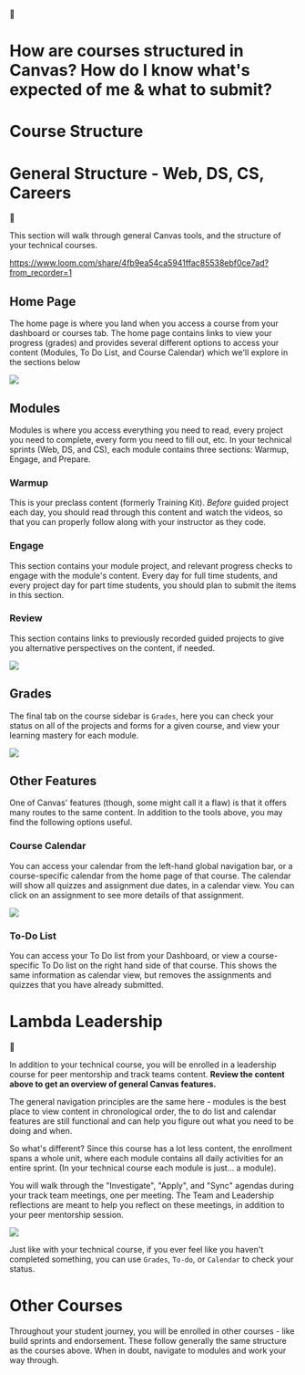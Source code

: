 <span class="icon">🎨</span>

How are courses structured in Canvas? How do I know what's expected of me & what to submit?
===========================================================================================

Course Structure
================

General Structure - Web, DS, CS, Careers
========================================

<span class="icon">🔑</span>

This section will walk through general Canvas tools, and the structure of your technical courses.

<https://www.loom.com/share/4fb9ea54ca5941ffac85538ebf0ce7ad?from_recorder=1>

Home Page
---------

The home page is where you land when you access a course from your dashboard or courses tab. The home page contains links to view your progress (grades) and provides several different options to access your content (Modules, To Do List, and Course Calendar) which we'll explore in the sections below

![](How%20are%20courses%20structured%20in%20Canvas%20How%20do%20I%20know%203dfccdd4ff5f462dacde3b358c627e60/Screen_Shot_2020-10-21_at_11.40.23_AM.png)

Modules
-------

Modules is where you access everything you need to read, every project you need to complete, every form you need to fill out, etc. In your technical sprints (Web, DS, and CS), each module contains three sections: Warmup, Engage, and Prepare.

### Warmup

This is your preclass content (formerly Training Kit). *Before* guided project each day, you should read through this content and watch the videos, so that you can properly follow along with your instructor as they code.

### Engage

This section contains your module project, and relevant progress checks to engage with the module's content. Every day for full time students, and every project day for part time students, you should plan to submit the items in this section.

### Review

This section contains links to previously recorded guided projects to give you alternative perspectives on the content, if needed.

![](How%20are%20courses%20structured%20in%20Canvas%20How%20do%20I%20know%203dfccdd4ff5f462dacde3b358c627e60/Screen_Shot_2020-10-21_at_11.42.07_AM.png)

Grades
------

The final tab on the course sidebar is `Grades`, here you can check your status on all of the projects and forms for a given course, and view your learning mastery for each module.

![](How%20are%20courses%20structured%20in%20Canvas%20How%20do%20I%20know%203dfccdd4ff5f462dacde3b358c627e60/Untitled.png)

Other Features
--------------

One of Canvas' features (though, some might call it a flaw) is that it offers many routes to the same content. In addition to the tools above, you may find the following options useful.

### Course Calendar

You can access your calendar from the left-hand global navigation bar, or a course-specific calendar from the home page of that course. The calendar will show all quizzes and assignment due dates, in a calendar view. You can click on an assignment to see more details of that assignment.

![](How%20are%20courses%20structured%20in%20Canvas%20How%20do%20I%20know%203dfccdd4ff5f462dacde3b358c627e60/Screen_Shot_2020-10-21_at_11.42.35_AM.png)

### To-Do List

You can access your To Do list from your Dashboard, or view a course-specific To Do list on the right hand side of that course. This shows the same information as calendar view, but removes the assignments and quizzes that you have already submitted.

Lambda Leadership
=================

<span class="icon">🔑</span>

In addition to your technical course, you will be enrolled in a leadership course for peer mentorship and track teams content. **Review the content above to get an overview of general Canvas features.**

The general navigation principles are the same here - modules is the best place to view content in chronological order, the to do list and calendar features are still functional and can help you figure out what you need to be doing and when.

So what's different? Since this course has a lot less content, the enrollment spans a whole unit, where each module contains all daily activities for an entire sprint. (In your technical course each module is just... a module).

You will walk through the "Investigate", "Apply", and "Sync" agendas during your track team meetings, one per meeting. The Team and Leadership reflections are meant to help you reflect on these meetings, in addition to your peer mentorship session.

![](How%20are%20courses%20structured%20in%20Canvas%20How%20do%20I%20know%203dfccdd4ff5f462dacde3b358c627e60/Untitled%201.png)

Just like with your technical course, if you ever feel like you haven't completed something, you can use `Grades`, `To-do`, or `Calendar` to check your status.

Other Courses
=============

Throughout your student journey, you will be enrolled in other courses - like build sprints and endorsement. These follow generally the same structure as the courses above. When in doubt, navigate to modules and work your way through.
